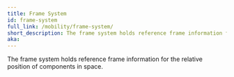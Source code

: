 ```yaml
---
title: Frame System
id: frame-system
full_link: /mobility/frame-system/
short_description: The frame system holds reference frame information for the relative position of components in space.
aka:
---
```


The frame system holds reference frame information for the relative position of components in space.
